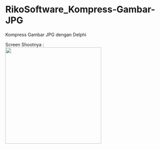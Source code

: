 # RikoSoftware_Kompress-Gambar-JPG
Kompress Gambar JPG dengan Delphi

Screen Shootnya : </br>
<img src='https://i.imgur.com/KIJapJQ.jpeg' width="300px" />
